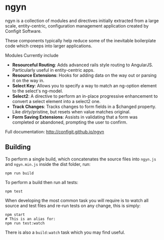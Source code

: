 ngyn
=======

ngyn is a collection of modules and directives initially extracted from a large scale, entity-centric, configuration management application created by Configit Software.

These components typically help reduce some of the inevitable boilerplate code which creeps into larger applications.

Modules Currently include

* __Resourceful Routing__: Adds advanced rails style routing to AngularJS. Particularly useful in entity-centric apps.
* __Resource Extensions__: Hooks for adding data on the way out or parsing it on the way in.
* __Select Key__: Allows you to specify a way to match an ng-option element to the select's ng-model.
* __Select2__: A directive to perform an in-place progressive enhancement to convert a select element into a select2 one.
* __Track Changes__: Tracks changes to form fields in a $changed property. Like $dirty/$pristine, but resets when value matches original.
* __Form Saving Extensions__: Assists in validating that a form was completed or abandoned, prompting the user to confirm.

Full documentation: http://configit.github.io/ngyn

## Building
To perform a single build, which concatenates the source files into `ngyn.js` and `ngyn.min.js` inside the dist folder, run:

```shell
npm run build
```

To perform a build then run all tests:

```shell
npm test
```

When developing the most common task you will require is to watch all source and test files and re-run tests on any change, this is simply:

```shell
npm start
# This is an alias for:
npm run test:watch
```

There is also a `build:watch` task which you may find useful.
